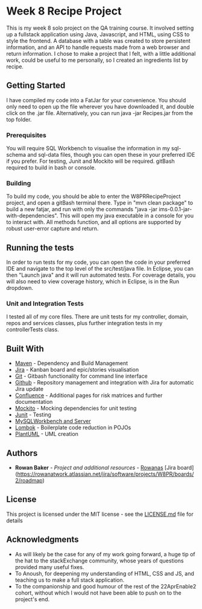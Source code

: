 # Week 8 Recipe Project

This is my week 8 solo project on the QA training course. It involved setting up a fullstack application using Java, Javascript, and HTML, using CSS to style the frontend. A database with a table was created to store persistent information, and an API to handle requests made from a web browser and return information. I chose to make a project that I felt, with a little additional work, could be useful to me personally, so I created an ingredients list by recipe.

## Getting Started

I have compiled my code into a FatJar for your convenience. You should only need to open up the file wherever you have downloaded it, and double click on the .jar file. Alternatively, you can run java -jar Recipes.jar from the top folder.

### Prerequisites

You will require SQL Workbench to visualise the information in my sql-schema and sql-data files, though you can open these in your preferred IDE if you prefer. For testing, Junit and Mockito will be required. gitBash required to build in bash or console.

### Building

To build my code, you should be able to enter the W8PRRecipeProject project, and open a gitBash terminal there. Type in "mvn clean package" to build a new fatjar, and run with only the commands "java -jar ims-0.0.1-jar-with-dependencies".  This will open my java executable in a console for you to interact with. All methods function, and all options are supported by robust user-error capture and return.

## Running the tests

In order to run tests for my code, you can open the code in your preferred IDE and navigate to the top level of the src/test/java file. In Eclipse, you can then "Launch java" and it will run automated tests. For coverage details, you will also need to view coverage history, which in Eclipse, is in the Run dropdown.

### Unit and Integration Tests 

I tested all of my core files. There are unit tests for my controller, domain, repos and services classes, plus further integration tests in my controllerTests class.

## Built With

* [Maven](https://maven.apache.org/) - Dependency and Build Management
* [Jira](https://atlassian.net/jira/) - Kanban board and epic/stories visualisation
* [Git](https://gitforwindows.org/) - Gitbash functionality for command line interface
* [Github](https://github.com/) - Repository management and integration with Jira for automatic Jira update
* [Confluence](https://rowanatwork.atlassian.net/wiki/spaces/~62751f6c7dd556006afefebc/pages/458753/Week+8+Project+Risk+Matrix) - Additional pages for risk matrices and further documentation
* [Mockito](https://site.mockito.org/) - Mocking dependencies for unit testing
* [Junit](https://junit.org/) - Testing
* [MySQLWorkbench and Server](https://www.mysql.com/products/workbench/)
* [Lombok](https://projectlombok.org/) - Boilerplate code reduction in POJOs
* [PlantUML](http://www.plantuml.com/plantuml/uml/) - UML creation

## Authors

* **Rowan Baker** - *Project and additional resources* - [Rowanas](https://github.com/Rowanas)
[Jira board] (https://rowanatwork.atlassian.net/jira/software/projects/W8PR/boards/2/roadmap)

## License

This project is licensed under the MIT license - see the [LICENSE.md](LICENSE.md) file for details 

## Acknowledgments

* As will likely be the case for any of my work going forward, a huge tip of the hat to the stackExchange community, whose years of questions provided many useful fixes.
* To Anoush, for deepening my understanding of HTML, CSS and JS, and teaching us to make a full stack application. 
* To the companionship and good humour of the rest of the 22AprEnable2 cohort, without which I would not have been able to push on to the project's end.